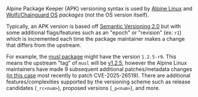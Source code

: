 Alpine Package Keeper (APK) versioning syntax is used by [Alpine Linux](https://www.alpinelinux.org/) and [Wolfi/Chainguard OS](https://www.chainguard.dev/unchained/introducing-wolfi-the-first-linux-un-distro-designed-for-securing-the-software-supply-chain) _packages_ (not the OS version itself).

Typically, an APK version is based off [Semantic Versioning 2.0](https://semver.org) but with some additional flags/features such as an "epoch" or "revision" (ex: `r1`) which is incremented each time the package maintainer makes a change that differs from the upstream.

For example, the [musl package](https://pkgs.alpinelinux.org/package/v3.21/main/x86_64/musl) might have the version `1.2.5-r9`. This means the upstream "tag" of `musl` will be [v1.2.5](https://github.com/kraj/musl/tree/v1.2.5), however the Alpine Linux maintainers have made 9 subsequent additional patches/metadata changes ([in this case](https://gitlab.alpinelinux.org/alpine/aports/-/commit/efd4d5df7be0ea48d98512671f676fc5ceb14899) most recently to patch CVE-2025-26519).
There are additional features/complexities supported by the versioning scheme such as release candidates (`_rc<num>`), proposed versions (`_p<num>`), and more.
